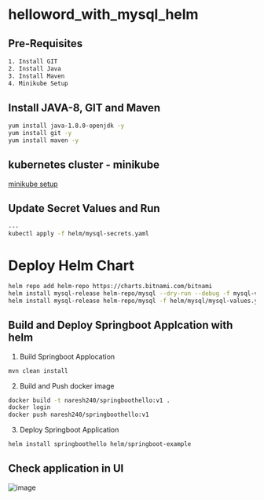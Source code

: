 # helloword_with_mysql_helm

## Pre-Requisites

```bash
1. Install GIT
2. Install Java
3. Install Maven
4. Minikube Setup
```

## Install JAVA-8, GIT and Maven

```bash
yum install java-1.8.0-openjdk -y
yum install git -y
yum install maven -y
```
## kubernetes cluster - minikube
[minikube setup](https://github.com/Naresh240/kubernetes/blob/main/minikube-setup/README.md)

## Update Secret Values and Run

```bash
---
kubectl apply -f helm/mysql-secrets.yaml
```

# Deploy Helm Chart 

```bash
helm repo add helm-repo https://charts.bitnami.com/bitnami
helm install mysql-release helm-repo/mysql --dry-run --debug -f mysql-values.yaml
helm install mysql-release helm-repo/mysql -f helm/mysql/mysql-values.yaml
```

## Build and Deploy Springboot Applcation with helm

1. Build Springboot Applocation

```bash
mvn clean install
```

2. Build and Push docker image

```bash
docker build -t naresh240/springboothello:v1 .
docker login
docker push naresh240/springboothello:v1
```

3. Deploy Springboot Application

```bash
helm install springboothello helm/springboot-example
```

## Check application in UI
![image](https://user-images.githubusercontent.com/58024415/209840332-e3edb88f-6ed7-48bc-923d-9e02ff257b53.png)
